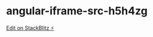 # angular-iframe-src-h5h4zg

[Edit on StackBlitz ⚡️](https://stackblitz.com/edit/angular-iframe-src-h5h4zg)